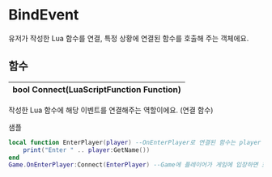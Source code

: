 # BindEvent

유저가 작성한 Lua 함수를 연결, 특정 상황에 연결된 함수를 호출해 주는 객체에요.   


## **함수**

| **bool Connect\(LuaScriptFunction Function\)** |
| :--- |


작성한 Lua 함수에 해당 이벤트를 연결해주는 역할이에요. \(연결 함수\)

샘플

```lua
local function EnterPlayer(player) --OnEnterPlayer로 연결된 함수는 player 인자가 고정적으로 들어가요.
    print("Enter " .. player:GetName()) 
end
Game.OnEnterPlayer:Connect(EnterPlayer) --Game에 플레이어가 게임에 입장하면 호출되는 함수를 연결해요.
```

